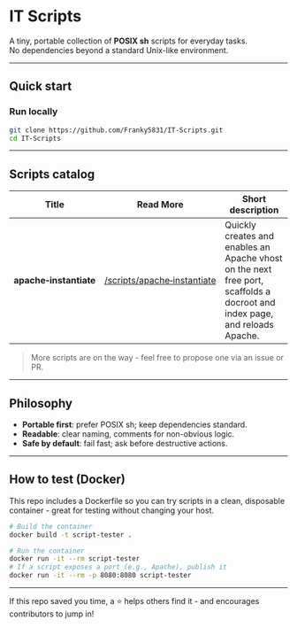 # IT Scripts

A tiny, portable collection of **POSIX sh** scripts for everyday tasks.  
No dependencies beyond a standard Unix-like environment.

---

## Quick start

### Run locally
```bash
git clone https://github.com/Franky5831/IT-Scripts.git
cd IT-Scripts
```

---

## Scripts catalog
| Title | Read More | Short description |
|-|-|-|
| **apache&#8209;instantiate** | [/scripts/&#8288;apache&#8209;instantiate](./scripts/apache-instantiate/) | Quickly creates and enables an Apache vhost on the next free port, scaffolds a docroot and index page, and reloads Apache. |
> More scripts are on the way - feel free to propose one via an issue or PR.

---

## Philosophy
- **Portable first**: prefer POSIX sh; keep dependencies standard.
- **Readable**: clear naming, comments for non-obvious logic.
- **Safe by default**: fail fast; ask before destructive actions.

---

## How to test (Docker)
This repo includes a Dockerfile so you can try scripts in a clean, disposable container - great for testing without changing your host.
```bash
# Build the container
docker build -t script-tester .

# Run the container
docker run -it --rm script-tester
# If a script exposes a port (e.g., Apache), publish it
docker run -it --rm -p 8080:8080 script-tester
```

---

If this repo saved you time, a ⭐ helps others find it - and encourages contributors to jump in!
